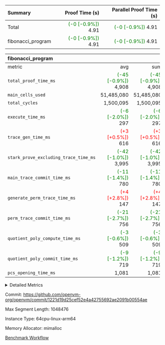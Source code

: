 | Summary | Proof Time (s) | Parallel Proof Time (s) |
|:---|---:|---:|
| Total | <span style='color: green'>(-0 [-0.9%])</span> 4.91 | <span style='color: green'>(-0 [-0.9%])</span> 4.91 |
| fibonacci_program | <span style='color: green'>(-0 [-0.9%])</span> 4.91 | <span style='color: green'>(-0 [-0.9%])</span> 4.91 |


| fibonacci_program |||||
|:---|---:|---:|---:|---:|
|metric|avg|sum|max|min|
| `total_proof_time_ms ` | <span style='color: green'>(-45 [-0.9%])</span> 4,908 | <span style='color: green'>(-45 [-0.9%])</span> 4,908 | <span style='color: green'>(-45 [-0.9%])</span> 4,908 | <span style='color: green'>(-45 [-0.9%])</span> 4,908 |
| `main_cells_used     ` |  51,485,080 |  51,485,080 |  51,485,080 |  51,485,080 |
| `total_cycles        ` |  1,500,095 |  1,500,095 |  1,500,095 |  1,500,095 |
| `execute_time_ms     ` | <span style='color: green'>(-6 [-2.0%])</span> 297 | <span style='color: green'>(-6 [-2.0%])</span> 297 | <span style='color: green'>(-6 [-2.0%])</span> 297 | <span style='color: green'>(-6 [-2.0%])</span> 297 |
| `trace_gen_time_ms   ` | <span style='color: red'>(+3 [+0.5%])</span> 616 | <span style='color: red'>(+3 [+0.5%])</span> 616 | <span style='color: red'>(+3 [+0.5%])</span> 616 | <span style='color: red'>(+3 [+0.5%])</span> 616 |
| `stark_prove_excluding_trace_time_ms` | <span style='color: green'>(-42 [-1.0%])</span> 3,995 | <span style='color: green'>(-42 [-1.0%])</span> 3,995 | <span style='color: green'>(-42 [-1.0%])</span> 3,995 | <span style='color: green'>(-42 [-1.0%])</span> 3,995 |
| `main_trace_commit_time_ms` | <span style='color: green'>(-11 [-1.4%])</span> 780 | <span style='color: green'>(-11 [-1.4%])</span> 780 | <span style='color: green'>(-11 [-1.4%])</span> 780 | <span style='color: green'>(-11 [-1.4%])</span> 780 |
| `generate_perm_trace_time_ms` | <span style='color: red'>(+4 [+2.8%])</span> 147 | <span style='color: red'>(+4 [+2.8%])</span> 147 | <span style='color: red'>(+4 [+2.8%])</span> 147 | <span style='color: red'>(+4 [+2.8%])</span> 147 |
| `perm_trace_commit_time_ms` | <span style='color: green'>(-21 [-2.7%])</span> 756 | <span style='color: green'>(-21 [-2.7%])</span> 756 | <span style='color: green'>(-21 [-2.7%])</span> 756 | <span style='color: green'>(-21 [-2.7%])</span> 756 |
| `quotient_poly_compute_time_ms` | <span style='color: green'>(-3 [-0.6%])</span> 509 | <span style='color: green'>(-3 [-0.6%])</span> 509 | <span style='color: green'>(-3 [-0.6%])</span> 509 | <span style='color: green'>(-3 [-0.6%])</span> 509 |
| `quotient_poly_commit_time_ms` | <span style='color: green'>(-9 [-1.2%])</span> 719 | <span style='color: green'>(-9 [-1.2%])</span> 719 | <span style='color: green'>(-9 [-1.2%])</span> 719 | <span style='color: green'>(-9 [-1.2%])</span> 719 |
| `pcs_opening_time_ms ` |  1,081 |  1,081 |  1,081 |  1,081 |



<details>
<summary>Detailed Metrics</summary>

| group | num_segments | keygen_time_ms | commit_exe_time_ms |
| --- | --- | --- | --- |
| fibonacci_program | 1 | 395 | 5 | 

| group | air_name | quotient_deg | interactions | constraints |
| --- | --- | --- | --- | --- |
| fibonacci_program | AccessAdapterAir<16> | 4 | 5 | 11 | 
| fibonacci_program | AccessAdapterAir<2> | 4 | 5 | 11 | 
| fibonacci_program | AccessAdapterAir<32> | 4 | 5 | 11 | 
| fibonacci_program | AccessAdapterAir<4> | 4 | 5 | 11 | 
| fibonacci_program | AccessAdapterAir<64> | 4 | 5 | 11 | 
| fibonacci_program | AccessAdapterAir<8> | 4 | 5 | 11 | 
| fibonacci_program | BitwiseOperationLookupAir<8> | 2 | 2 | 4 | 
| fibonacci_program | MemoryMerkleAir<8> | 4 | 4 | 38 | 
| fibonacci_program | PersistentBoundaryAir<8> | 4 | 3 | 5 | 
| fibonacci_program | PhantomAir | 4 | 3 | 4 | 
| fibonacci_program | Poseidon2PeripheryAir<BabyBearParameters>, 1> | 2 | 1 | 286 | 
| fibonacci_program | ProgramAir | 1 | 1 | 4 | 
| fibonacci_program | RangeTupleCheckerAir<2> | 1 | 1 | 4 | 
| fibonacci_program | Rv32HintStoreAir | 4 | 19 | 21 | 
| fibonacci_program | VariableRangeCheckerAir | 1 | 1 | 4 | 
| fibonacci_program | VmAirWrapper<Rv32BaseAluAdapterAir, BaseAluCoreAir<4, 8> | 4 | 19 | 30 | 
| fibonacci_program | VmAirWrapper<Rv32BaseAluAdapterAir, LessThanCoreAir<4, 8> | 4 | 17 | 35 | 
| fibonacci_program | VmAirWrapper<Rv32BaseAluAdapterAir, ShiftCoreAir<4, 8> | 4 | 23 | 84 | 
| fibonacci_program | VmAirWrapper<Rv32BranchAdapterAir, BranchEqualCoreAir<4> | 4 | 11 | 17 | 
| fibonacci_program | VmAirWrapper<Rv32BranchAdapterAir, BranchLessThanCoreAir<4, 8> | 4 | 13 | 32 | 
| fibonacci_program | VmAirWrapper<Rv32CondRdWriteAdapterAir, Rv32JalLuiCoreAir> | 4 | 10 | 15 | 
| fibonacci_program | VmAirWrapper<Rv32JalrAdapterAir, Rv32JalrCoreAir> | 4 | 16 | 16 | 
| fibonacci_program | VmAirWrapper<Rv32LoadStoreAdapterAir, LoadSignExtendCoreAir<4, 8> | 4 | 18 | 21 | 
| fibonacci_program | VmAirWrapper<Rv32LoadStoreAdapterAir, LoadStoreCoreAir<4> | 4 | 17 | 27 | 
| fibonacci_program | VmAirWrapper<Rv32MultAdapterAir, DivRemCoreAir<4, 8> | 4 | 25 | 72 | 
| fibonacci_program | VmAirWrapper<Rv32MultAdapterAir, MulHCoreAir<4, 8> | 4 | 24 | 23 | 
| fibonacci_program | VmAirWrapper<Rv32MultAdapterAir, MultiplicationCoreAir<4, 8> | 4 | 19 | 13 | 
| fibonacci_program | VmAirWrapper<Rv32RdWriteAdapterAir, Rv32AuipcCoreAir> | 4 | 11 | 12 | 
| fibonacci_program | VmConnectorAir | 4 | 3 | 8 | 

| group | air_name | segment | rows | prep_cols | perm_cols | main_cols | cells |
| --- | --- | --- | --- | --- | --- | --- | --- |
| fibonacci_program | AccessAdapterAir<8> | 0 | 32 |  | 12 | 17 | 928 | 
| fibonacci_program | BitwiseOperationLookupAir<8> | 0 | 65,536 | 3 | 8 | 2 | 655,360 | 
| fibonacci_program | MemoryMerkleAir<8> | 0 | 256 |  | 12 | 32 | 11,264 | 
| fibonacci_program | PersistentBoundaryAir<8> | 0 | 32 |  | 8 | 20 | 896 | 
| fibonacci_program | PhantomAir | 0 | 2 |  | 8 | 6 | 28 | 
| fibonacci_program | Poseidon2PeripheryAir<BabyBearParameters>, 1> | 0 | 256 |  | 8 | 300 | 78,848 | 
| fibonacci_program | ProgramAir | 0 | 4,096 |  | 8 | 10 | 73,728 | 
| fibonacci_program | RangeTupleCheckerAir<2> | 0 | 524,288 | 2 | 8 | 1 | 4,718,592 | 
| fibonacci_program | Rv32HintStoreAir | 0 | 4 |  | 24 | 32 | 224 | 
| fibonacci_program | VariableRangeCheckerAir | 0 | 262,144 | 2 | 8 | 1 | 2,359,296 | 
| fibonacci_program | VmAirWrapper<Rv32BaseAluAdapterAir, BaseAluCoreAir<4, 8> | 0 | 1,048,576 |  | 28 | 36 | 67,108,864 | 
| fibonacci_program | VmAirWrapper<Rv32BaseAluAdapterAir, LessThanCoreAir<4, 8> | 0 | 524,288 |  | 24 | 37 | 31,981,568 | 
| fibonacci_program | VmAirWrapper<Rv32BranchAdapterAir, BranchEqualCoreAir<4> | 0 | 262,144 |  | 16 | 26 | 11,010,048 | 
| fibonacci_program | VmAirWrapper<Rv32BranchAdapterAir, BranchLessThanCoreAir<4, 8> | 0 | 4 |  | 20 | 32 | 208 | 
| fibonacci_program | VmAirWrapper<Rv32CondRdWriteAdapterAir, Rv32JalLuiCoreAir> | 0 | 131,072 |  | 16 | 18 | 4,456,448 | 
| fibonacci_program | VmAirWrapper<Rv32JalrAdapterAir, Rv32JalrCoreAir> | 0 | 16 |  | 20 | 28 | 768 | 
| fibonacci_program | VmAirWrapper<Rv32LoadStoreAdapterAir, LoadStoreCoreAir<4> | 0 | 16 |  | 28 | 40 | 1,088 | 
| fibonacci_program | VmAirWrapper<Rv32RdWriteAdapterAir, Rv32AuipcCoreAir> | 0 | 8 |  | 16 | 21 | 296 | 
| fibonacci_program | VmConnectorAir | 0 | 2 | 1 | 8 | 4 | 24 | 

| group | segment | trace_gen_time_ms | total_proof_time_ms | total_cycles | total_cells | stark_prove_excluding_trace_time_ms | quotient_poly_compute_time_ms | quotient_poly_commit_time_ms | perm_trace_commit_time_ms | pcs_opening_time_ms | main_trace_commit_time_ms | main_cells_used | generate_perm_trace_time_ms | execute_time_ms |
| --- | --- | --- | --- | --- | --- | --- | --- | --- | --- | --- | --- | --- | --- | --- |
| fibonacci_program | 0 | 616 | 4,908 | 1,500,095 | 122,458,476 | 3,995 | 509 | 719 | 756 | 1,081 | 780 | 51,485,080 | 147 | 297 | 

</details>


Commit: https://github.com/openvm-org/openvm/commit/1221d19d25cef52e4a42755692ae2091b00554ae

Max Segment Length: 1048476

Instance Type: 64cpu-linux-arm64

Memory Allocator: mimalloc

[Benchmark Workflow](https://github.com/openvm-org/openvm/actions/runs/13232600971)
